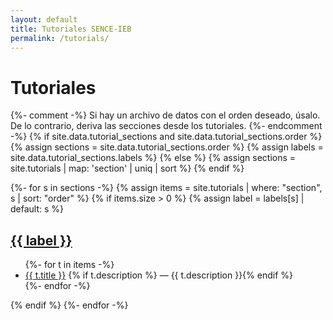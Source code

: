 ```yaml
---
layout: default
title: Tutoriales SENCE-IEB
permalink: /tutorials/
---
```


# Tutoriales

{%- comment -%}
Si hay un archivo de datos con el orden deseado, úsalo.
De lo contrario, deriva las secciones desde los tutoriales.
{%- endcomment -%}
{% if site.data.tutorial_sections and site.data.tutorial_sections.order %}
  {% assign sections = site.data.tutorial_sections.order %}
  {% assign labels = site.data.tutorial_sections.labels %}
{% else %}
  {% assign sections = site.tutorials | map: 'section' | uniq | sort %}
{% endif %}

{%- for s in sections -%}
  {% assign items = site.tutorials | where: "section", s | sort: "order" %}
  {% if items.size > 0 %}
  {% assign label = labels[s] | default: s %}
  ## <a href="{{ '/tutorials/' | append: s | append: '/' | relative_url }}">{{ label }}</a>

  <ul>
    {%- for t in items -%}
      <li>
        <a href="{{ t.url | relative_url }}">{{ t.title }}</a>
        {% if t.description %} — {{ t.description }}{% endif %}
      </li>
    {%- endfor -%}
  </ul>
  {% endif %}
{%- endfor -%}
